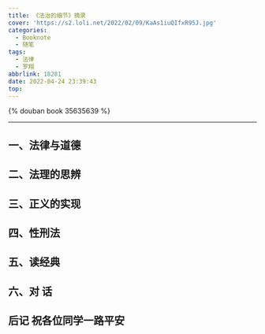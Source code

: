 ```yaml
---
title: 《法治的细节》摘录
cover: 'https://s2.loli.net/2022/02/09/KaAs1iuQIfxR95J.jpg'
categories:
  - Booknote
  - 随笔
tags:
  - 法律
  - 罗翔
abbrlink: 18281
date: 2022-04-24 23:39:43
top:
---
```


{% douban book 35635639 %}

---

## 一、法律与道德

## 二、法理的思辨

## 三、正义的实现

## 四、性刑法

## 五、读经典

## 六、对 话

## 后记 祝各位同学一路平安